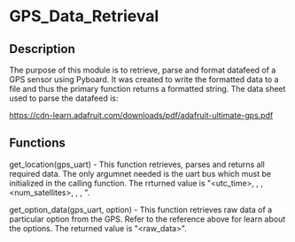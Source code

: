 # GPS_Data_Retrieval

## Description

The purpose of this module is to retrieve, parse and format datafeed of a GPS sensor using  Pyboard. It was created to write the formatted data to a file and thus the primary function returns a formatted string. The data sheet used to parse the datafeed is:

https://cdn-learn.adafruit.com/downloads/pdf/adafruit-ultimate-gps.pdf

## Functions

 get_location(gps_uart) - This function retrieves, parses and returns all required data. The only argumnet needed is the uart bus which must be initialized in the calling function. The rrturned value is "<utc_time>, <latitude>, <longitude>, <num_satellites>, <altitude>, <heading>, <speed>".
 
 get_option_data(gps_uart, option) - This function retrieves raw data of a particular option from the GPS. Refer to the reference above for learn about the options. The returned value is "<raw_data>".
 
 
 

